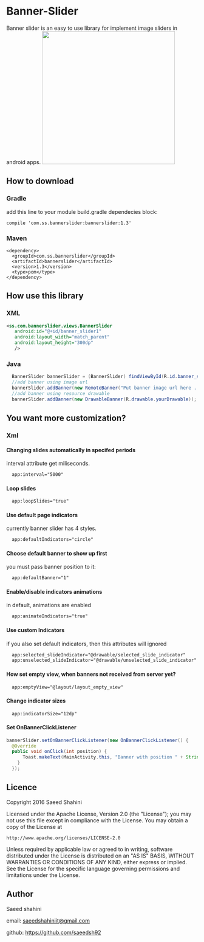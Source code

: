# Banner-Slider
Banner slider is an easy to use library for implement image sliders in android apps.
<img src="https://github.com/saeedsh92/Banner-Slider/blob/master/Screenshot_1481531647.png?raw=true" width="350">
## How to download
### Gradle
add this line to your module build.gradle dependecies block:

    compile 'com.ss.bannerslider:bannerslider:1.3'
    
### Maven

    <dependency>
      <groupId>com.ss.bannerslider</groupId>
      <artifactId>bannerslider</artifactId>
      <version>1.3</version>
      <type>pom</type>
    </dependency>

## How use this library
### XML

```xml
<ss.com.bannerslider.views.BannerSlider
   android:id="@+id/banner_slider1"
   android:layout_width="match_parent"
   android:layout_height="300dp"
   />
```

### Java
```java
  BannerSlider bannerSlider = (BannerSlider) findViewById(R.id.banner_slider1);
  //add banner using image url
  bannerSlider.addBanner(new RemoteBanner("Put banner image url here ..."));
  //add banner using resource drawable
  bannerSlider.addBanner(new DrawableBanner(R.drawable.yourDrawable));
```

## You want more customization?
### Xml
#### Changing slides automatically in specifed periods
interval attribute get miliseconds.
```xml
  app:interval="5000"
```


#### Loop slides
```xml
  app:loopSlides="true"
```


#### Use default page indicators
currently banner slider has 4 styles.
```xml
  app:defaultIndicators="circle"
```


#### Choose default banner to show up first
you must pass banner position to it:
```xml
  app:defaultBanner="1"
```


#### Enable/disable indicators animations
in default, animations are enabled
```xml
  app:animateIndicators="true"
```


#### Use custom Indicators
if you also set default indicators, then this attributes will ignored
```xml
  app:selected_slideIndicator="@drawable/selected_slide_indicator"
  app:unselected_slideIndicator="@drawable/unselected_slide_indicator"
```


#### How set empty view, when banners not received from server yet?
```xml
  app:emptyView="@layout/layout_empty_view"
```


#### Change indicator sizes
```xml
  app:indicatorSize="12dp"
```


#### Set OnBannerClickListener
```java
bannerSlider.setOnBannerClickListener(new OnBannerClickListener() {
  @Override
  public void onClick(int position) {
      Toast.makeText(MainActivity.this, "Banner with position " + String.valueOf(position) + " clicked!", Toast.LENGTH_SHORT).show();
    }
  });
```

## Licence
Copyright 2016 Saeed Shahini

Licensed under the Apache License, Version 2.0 (the "License");
you may not use this file except in compliance with the License.
You may obtain a copy of the License at

    http://www.apache.org/licenses/LICENSE-2.0

Unless required by applicable law or agreed to in writing, software
distributed under the License is distributed on an "AS IS" BASIS,
WITHOUT WARRANTIES OR CONDITIONS OF ANY KIND, either express or implied.
See the License for the specific language governing permissions and
limitations under the License.

## Author
Saeed shahini

email: saeedshahiniit@gmail.com

github: https://github.com/saeedsh92
